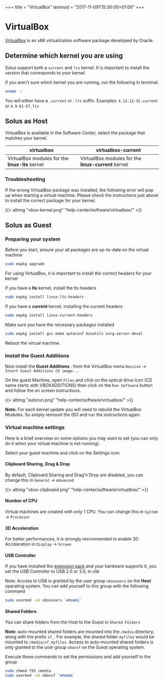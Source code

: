 +++
title = "VirtualBox"
lastmod = "2017-11-09T15:30:00+01:00"
+++
# VirtualBox

[VirtualBox](https://virtualbox.org) is an x86 virtualization software package developed by Oracle.

## Determine which kernel you are using

Solus support both a `current` and `lts` kernel. It is important to install the version that corresponds to your kernel.

If you aren't sure which kernel you are running, run the following in terminal:

``` bash
uname -r
```

You will either have a `.current` or `.lts` suffix. Examples: `4.13.12-32.current` or `4.9.61-57.lts`

## Solus as Host

VirtualBox is available in the Software Center, select the package that matches your kernel.

virtualbox | virtualbox-current
----- | -----
VirtualBox modules for the **linux-lts** kernel | VirtualBox modules for the **linux-current** kernel

### Troubleshooting
If the wrong VirtualBox package was installed, the following error will pop up when starting a virtual machine. Please check the instructions just above to install the correct package for your kernel.

{{< altimg "vbox-kernel.png" "help-center/software/virtualbox/" >}}

## Solus as Guest

### Preparing your system
Before you start, ensure your all packages are up-to-date on the virtual machine

``` bash
sudo eopkg upgrade
```

For using VirtualBox, it is important to install the correct headers for your kernel

If you have a **lts** kernel, install the lts headers

``` bash
sudo eopkg install linux-lts-headers
```

If you have a **current** kernel, installing the current headers

``` bash
sudo eopkg install linux-current-headers
```

Make sure you have the necessary packages installed

``` bash
sudo eopkg install gcc make autoconf binutils xorg-server-devel
```

Reboot the virtual machine.

### Install the Guest Additions
Now install the **Guest Additions** : from the VirtualBox menu `Devices` -> `Insert Guest Additions CD image...`

On the guest Machine, open `Files` and click on the optical drive icon (CD name starts with VBOXADDITIONS) then click on the `Run Software` button and follow the on screen instructions.

{{< altimg "autorun.png" "help-center/software/virtualbox/" >}}

**Note:** For each kernel update you will need to rebuild the VirtualBox Modules. So simply remount the ISO and run the instructions again.

### Virtual machine settings
Here is a brief overview on some options you may want to set (you can only do it when your virtual machine is not running).

Select your guest machine and click on the Settings icon.

#### Clipboard Sharing,  Drag & Drop
By default, Clipboard Sharing and Drag'n'Drop are disabled, you can change this in `General` -> `Advanced`

{{< altimg "vbox-clipboard.png" "help-center/software/virtualbox/" >}}

#### Number of CPU
Virtual machines are created with only 1 CPU. You can change this in
`System` -> `Processor`

#### 3D Acceleration
For better performances, it is strongly recommended to enable 3D Acceleration in `Display` -> `Screen`

#### USB Controller
If you have installed the [extension pack](https://www.virtualbox.org/manual/ch01.html#intro-installing) and your hardware supports it, you set the USB Controller to USB 2.0 or 3.0,  in `USB`

Note: Access to USB is granted by the user group `vboxusers` on the **Host** operating system. You can add yourself to this group with the following command

``` bash
sudo usermod -aG vboxusers `whoami`
```

#### Shared Folders
You can share folders from the Host to the Guest in `Shared Folders`

**Note:** auto-mounted shared folders are mounted into the `/media` directory, along with the prefix `sf_`. For example, the shared folder `myfiles` would be mounted to `/media/sf_myfiles`. Access to auto-mounted shared folders is only granted to the user group `vboxsf` on the Guest operating system.

Execute these commands to set the permissions and add yourself to the group
``` bash
sudo chmod 755 /media
sudo usermod -aG vboxsf `whoami`
```
